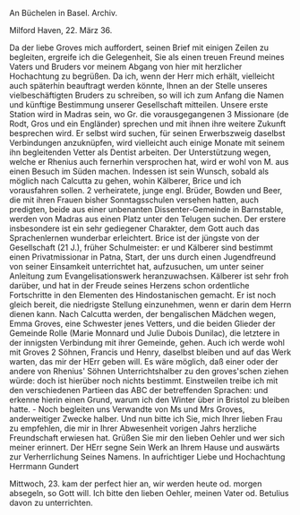 An Büchelen in Basel. Archiv.

 Milford Haven, 22. März 36.

Da der liebe Groves mich auffordert, seinen Brief mit einigen Zeilen zu begleiten, ergreife ich die Gelegenheit, Sie als einen treuen Freund meines Vaters und Bruders vor meinem Abgang von hier mit herzlicher Hochachtung zu begrüßen. Da ich, wenn der Herr mich erhält, vielleicht auch späterhin beauftragt werden könnte, Ihnen an der Stelle unseres vielbeschäftigten Bruders zu schreiben, so will ich zum Anfang die Namen und künftige Bestimmung unserer Gesellschaft mitteilen. Unsere erste Station wird in Madras sein, wo Gr. die vorausgegangenen 3 Missionare (de Rodt, Gros und ein Engländer) sprechen und mit ihnen ihre weitere Zukunft besprechen wird. Er selbst wird suchen, für seinen Erwerbszweig daselbst Verbindungen anzuknüpfen, wird vielleicht auch einige Monate mit seinem ihn begleitenden Vetter als Dentist arbeiten. Der Unterstützung wegen, welche er Rhenius auch fernerhin versprochen hat, wird er wohl von M. aus einen Besuch im Süden machen. Indessen ist sein Wunsch, sobald als möglich nach Calcutta zu gehen, wohin Kälberer, Brice und ich vorausfahren sollen. 2 verheiratete, junge engl. Brüder, Bowden und Beer, die mit ihren Frauen bisher Sonntagsschulen versehen hatten, auch predigten, beide aus einer unbenanten Dissenter-Gemeinde in Barnstable, werden von Madras aus einen Platz unter den Telugen suchen. Der erstere insbesondere ist ein sehr gediegener Charakter, dem Gott auch das Sprachenlernen wunderbar erleichtert. Brice ist der jüngste von der Gesellschaft (21 J.), früher Schulmeister: er und Kälberer sind bestimmt einen Privatmissionar in Patna, Start, der uns durch einen Jugendfreund von seiner Einsamkeit unterrichtet hat, aufzusuchen, um unter seiner Anleitung zum Evangelisationswerk heranzuwachsen. Kälberer ist sehr froh darüber, und hat in der Freude seines Herzens schon ordentliche Fortschritte in den Elementen des Hindostanischen gemacht. Er ist noch gleich bereit, die niedrigste Stellung einzunehmen, wenn er darin dem Herrn dienen kann. Nach Calcutta werden, der bengalischen Mädchen wegen, Emma Groves, eine Schwester jenes Vetters, und die beiden Glieder der Gemeinde Rolle (Marie Monnard und Julie Dubois Dunilac), die letztere in der innigsten Verbindung mit ihrer Gemeinde, gehen. Auch ich werde wohl mit Groves 2 Söhnen, Francis und Henry, daselbst bleiben und auf das Werk warten, das mir der HErr geben will. Es wäre möglich, daß einer oder der andere von Rhenius' Söhnen Unterrichtshalber zu den groves'schen ziehen würde: doch ist hierüber noch nichts bestimmt. Einstweilen treibe ich mit den verschiedenen Partieen das ABC der betreffenden Sprachen: und erkenne hierin einen Grund, warum ich den Winter über in Bristol zu bleiben hatte. - Noch begleiten uns Verwandte von Ms und Mrs Groves, anderweitiger Zwecke halber. Und nun bitte ich Sie, mich Ihrer lieben Frau zu empfehlen, die mir in Ihrer Abwesenheit vorigen Jahrs herzliche Freundschaft erwiesen hat. Grüßen Sie mir den lieben Oehler und wer sich meiner erinnert. Der HErr segne Sein Werk an Ihrem Hause und auswärts zur Verherrlichung Seines Namens. In aufrichtiger Liebe und Hochachtung
 Herrmann Gundert

Mittwoch, 23. kam der perfect hier an, wir werden heute od. morgen absegeln, so Gott will. Ich bitte den lieben Oehler, meinen Vater od. Betulius davon zu unterrichten.


